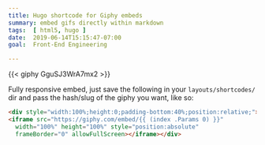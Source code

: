 ```yaml
---
title: Hugo shortcode for Giphy embeds
summary: embed gifs directly within markdown
tags:  [ html5, hugo ]
date:  2019-06-14T15:15:47-07:00
goal:  Front-End Engineering

---
```


{{< giphy GguSJ3WrA7mx2 >}}

Fully responsive embed, just save the following in your
`layouts/shortcodes/` dir and pass the hash/slug of the giphy you want,
like so:

```html
<div style="width:100%;height:0;padding-bottom:40%;position:relative;">
<iframe src="https://giphy.com/embed/{{ (index .Params 0) }}"
  width="100%" height="100%" style="position:absolute"
  frameBorder="0" allowFullScreen></iframe></div>
```
